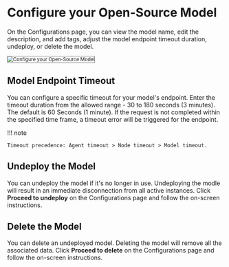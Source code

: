 # Configure your Open-Source Model


On the Configurations page, you can view the model name, edit the description, and add tags, adjust the model endpoint timeout duration, undeploy, or delete the model.

<img src="../images/configure-open-source-model-1.png" alt="Configure your Open-Source Model " title="Configure your Open-Source Model" style="border: 1px solid gray; zoom:80%;">

## Model Endpoint Timeout

You can configure a specific timeout for your model's endpoint. Enter the timeout duration from the allowed range - 30 to 180 seconds (3 minutes). The default is 60 Seconds (1 minute). If the request is not completed within the specified time frame, a timeout error will be triggered for the endpoint.

!!! note 

    Timeout precedence: Agent timeout > Node timeout > Model timeout.    

## Undeploy the Model 

You can undeploy the model if it's no longer in use. Undeploying the modle will result in an immediate disconnection from all active instances. Click **Proceed to undeploy** on the Configurations page and follow the on-screen instructions.

## Delete the Model

You can delete an undeployed model. Deleting the model will remove all the associated data. Click **Proceed to delete** on the Configurations page and follow the on-screen instructions.
